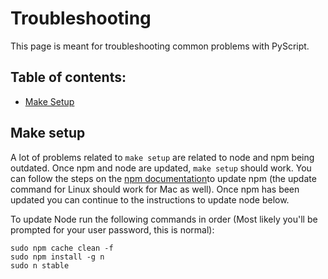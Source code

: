 # Troubleshooting

This page is meant for troubleshooting common problems with PyScript.

## Table of contents:
* [Make Setup](#make-setup)

## Make setup

A lot of problems related to `make setup` are related to node and npm being outdated. Once npm and node are updated, `make setup` should work. You can follow the steps on the [npm documentation](https://docs.npmjs.com/try-the-latest-stable-version-of-npm)to update npm (the update command for Linux should work for Mac as well). Once npm has been updated you can continue to the instructions to update node below.

To update Node run the following commands in order (Most likely you'll be prompted for your user password, this is normal):

```
sudo npm cache clean -f
sudo npm install -g n
sudo n stable
```
